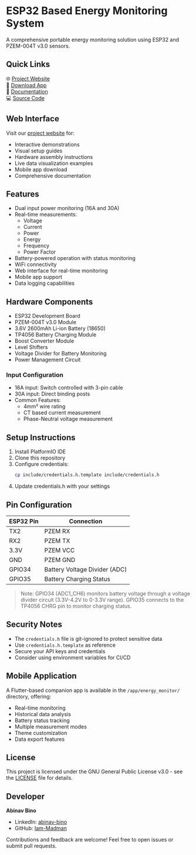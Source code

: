 # ESP32 Based Energy Monitoring System

A comprehensive portable energy monitoring solution using ESP32 and PZEM-004T v3.0 sensors.

## Quick Links

🌐 [Project Website](https://energy-monitor-esp32.web.app/)  
📱 [Download App](https://github.com/Iam-Madman/esp32-energy-monitor/releases/download/v1.0.0/energy_monitor_esp32.apk)  
📖 [Documentation](https://github.com/Iam-Madman/esp32-energy-monitor/wiki)  
💻 [Source Code](https://github.com/Iam-Madman/esp32-energy-monitor)

## Web Interface

Visit our [project website](https://energy-monitor-esp32.web.app/) for:
- Interactive demonstrations
- Visual setup guides
- Hardware assembly instructions
- Live data visualization examples
- Mobile app download
- Comprehensive documentation

## Features

- Dual input power monitoring (16A and 30A)
- Real-time measurements:
  - Voltage
  - Current
  - Power
  - Energy
  - Frequency
  - Power Factor
- Battery-powered operation with status monitoring
- WiFi connectivity
- Web interface for real-time monitoring
- Mobile app support
- Data logging capabilities

## Hardware Components

- ESP32 Development Board
- PZEM-004T v3.0 Module
- 3.6V 2600mAh Li-ion Battery (18650)
- TP4056 Battery Charging Module
- Boost Converter Module
- Level Shifters
- Voltage Divider for Battery Monitoring
- Power Management Circuit

### Input Configuration
- 16A input: Switch controlled with 3-pin cable
- 30A input: Direct binding posts
- Common Features:
  - 4mm² wire rating
  - CT based current measurement
  - Phase-Neutral voltage measurement

## Setup Instructions

1. Install PlatformIO IDE
2. Clone this repository
3. Configure credentials:
   ```bash
   cp include/credentials.h.template include/credentials.h
   ```
4. Update credentials.h with your settings

## Pin Configuration

| ESP32 Pin | Connection |
|-----------|------------|
| TX2       | PZEM RX   |
| RX2       | PZEM TX   |
| 3.3V      | PZEM VCC  |
| GND       | PZEM GND  |
| GPIO34    | Battery Voltage Divider (ADC) |
| GPIO35    | Battery Charging Status |

> Note: GPIO34 (ADC1_CH6) monitors battery voltage through a voltage divider circuit (3.3V-4.2V to 0-3.3V range).
> GPIO35 connects to the TP4056 CHRG pin to monitor charging status.

## Security Notes

- The `credentials.h` file is git-ignored to protect sensitive data
- Use `credentials.h.template` as reference
- Secure your API keys and credentials
- Consider using environment variables for CI/CD

## Mobile Application

A Flutter-based companion app is available in the `/app/energy_monitor/` directory, offering:
- Real-time monitoring
- Historical data analysis
- Battery status tracking
- Multiple measurement modes
- Theme customization
- Data export features

## License

This project is licensed under the GNU General Public License v3.0 - see the [LICENSE](LICENSE) file for details.

## Developer

**Abinav Bino**
- LinkedIn: [abinav-bino](https://www.linkedin.com/in/abinav-bino/)
- GitHub: [Iam-Madman](https://github.com/Iam-Madman)

Contributions and feedback are welcome! Feel free to open issues or submit pull requests.

